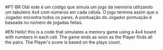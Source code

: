 #PT-BR Olá! este é um código que simula um jogo da memória utilizando um tabuleiro 4x4 com números em cada célula.
    O jogo termina assim que o Jogador encontra todos os pares.
    A pontuação do Jogador pontuação é baseada no número de jogadas feitas.

#EN Hello! this is a code that simulates a memory game using a 4x4 board with numbers in each cell.
    The game ends as soon as the Player finds all the pairs.
    The Player's score is based on the plays count.